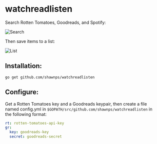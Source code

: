 # watchreadlisten

Search Rotten Tomatoes, Goodreads, and Spotify:

![Search](http://i.imgur.com/1KrZ0JY.png)

Then save items to a list:

![List](http://i.imgur.com/uYgOmqy.png)

## Installation:
`go get github.com/shawnps/watchreadlisten`

## Configure:

Get a Rotten Tomatoes key and a Goodreads keypair, then create a file named config.yml in `$GOPATH/src/github.com/shawnps/watchreadlisten` in the following format:

```YAML
rt: rotten-tomatoes-api-key
gr:
  key: goodreads-key
  secret: goodreads-secret
```
